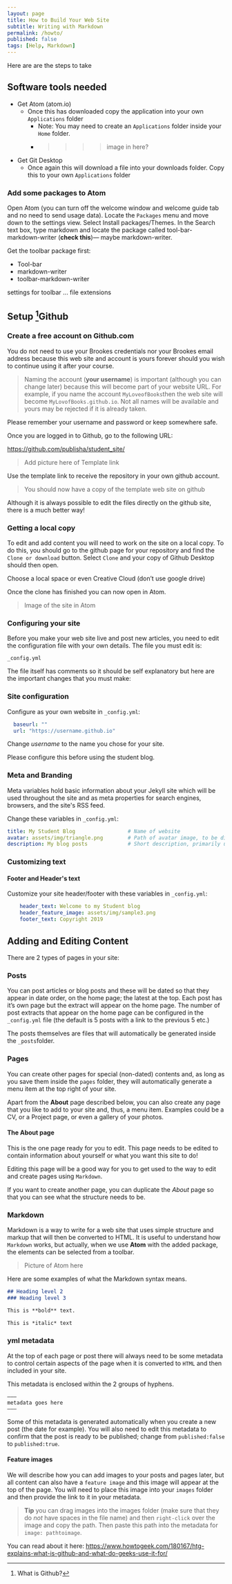 ```yaml
---
layout: page
title: How to Build Your Web Site
subtitle: Writing with Markdown
permalink: /howto/
published: false
tags: [Help, Markdown]
---
```


Here are are the steps to take 

## Software tools needed

* Get Atom (atom.io)
	* Once this has downloaded copy the application into  your own `Applications` folder
		* Note: You may need to create an `Applications` folder inside your `Home` folder.
		* > >>> image in here?
* Get Git Desktop
	* Once again this will download a file into your downloads folder. Copy this to  your own `Applications` folder

### Add some packages to Atom
 
 Open Atom (you can turn off the welcome window and welcome guide tab and no need to send usage data). Locate the `Packages` menu and move down to  the settings view. Select Install packages/Themes. In the Search text box, type markdown and locate the package called tool-bar-markdown-writer (__check this__)— maybe markdown-writer.
 
 Get the toolbar package first:
 
 
* Tool-bar
* markdown-writer
* toolbar-markdown-writer

settings for toolbar ... file extensions


## Setup [^1]Github

### Create a free account on Github.com

You do not need to use your Brookes credentials nor your Brookes email address because this web site and account is yours forever should you wish to continue using it after your course.
>Naming the account (**your username**) is important (although you can change later) because this will become part of your website URL. For example, if you name the account `MyLoveofBooks`then the web site will become `MyLovofBooks.github.io`. Not all names will be available and yours may be rejected if it is already taken.

Please remember your username and password or keep somewhere safe.

Once you are logged in to Github, go to the following URL:

https://github.com/publisha/student_site/

> Add picture here of Template link

Use the template link to receive the repository in your own github account.

> You should now have a copy of the template web site on github

Although it is always possible to edit the files directly on the github site, there is a much better way!

### Getting a local copy

To edit and add content you will need to work on the site on a local copy. To do this, you should go to the github page for your repository and find the `Clone or download` button.  Select `Clone` and your copy of Github Desktop should then open.

Choose a local space or even Creative Cloud (don’t use google drive)

Once the clone has finished you can now open in Atom. 

> Image of the site in Atom

### Configuring your site

Before you make your web site live and post new articles, you need to edit the configuration file with your own details. The file you must edit is:

`_config.yml`

The file itself has comments so it should be self explanatory but here are the important changes that you must make:

### Site configuration
Configure as your own website in `_config.yml`:

```yml
  baseurl: ""
  url: "https://username.github.io"
```

Change _username_ to the name you chose for your site.

Please configure this before using the student blog.

### Meta and Branding

Meta variables hold basic information about your Jekyll site which will be used throughout the site and as meta properties for search engines, browsers, and the site's RSS feed.

Change these variables in `_config.yml`:

```yml
title: My Student Blog                 # Name of website
avatar: assets/img/triangle.png        # Path of avatar image, to be displayed in the site header (you can create a logo do make an image of yourself)
description: My blog posts             # Short description, primarily used by search engines
```

### Customizing text

#### Footer and Header's text

Customize your site header/footer with these variables in `_config.yml`:

```yml
    header_text: Welcome to my Student blog
    header_feature_image: assets/img/sample3.png
    footer_text: Copyright 2019
```

## Adding and Editing Content

There are 2 types of pages in your site:

### Posts

You can post articles or blog posts and these will be dated so that they appear in date order, on the home page; the latest at the top. Each post has it’s own page but the extract will appear on the home page. The number of post extracts that appear on the home page can be configured in the `_config.yml` file (the default is 5 posts with a link to the previous 5 etc.)

The posts themselves are files that will automatically be generated inside the `_posts`folder.

### Pages

You can create other pages for special (non-dated) contents and, as long as you save them inside the `pages` folder, they will automatically generate a menu item at the top right of your site.

Apart from the **About** page described below, you can also create any page that you like to add to your site and, thus, a menu item. Examples could be a CV, or a Project page, or even a gallery of your photos.

#### The About page

This is the one page ready for you to edit. This page needs to be edited to contain information about yourself or what you want this site to do!

Editing this page will be a good way for you to get used to the way to edit and create pages using `Markdown`.

If you want to create another page, you can duplicate the *About* page so that you can see what the structure needs to be.

### Markdown

Markdown is a way to write for a web site that uses simple structure and markup that will then be converted to HTML. It is useful to understand how `Markdown` works, but actually, when we use **Atom** with the added package, the elements can be selected from a toolbar. 

> Picture of Atom here

Here are some examples of what the Markdown syntax means.

```Markdown
## Heading level 2
### Heading level 3

This is **bold** text.

This is *italic* text

````

### yml metadata

At the top of each page or post there will always need to be some metadata to control certain aspects of the page when it is converted to `HTML` and then included in your site.

This metadata is enclosed within the 2 groups of hyphens.

```
–––
metadata goes here
–––
```

Some of this metadata is generated automatically when you create a new post (the date for example). You will also need to edit this metadata to confirm that the post is ready to be published; change from `published:false` to `published:true`.

#### Feature images

We will describe how you can add images to your posts and pages later, but all content can also have a `feature image` and this image will appear at the top of the page. You will need to place this image into your `images` folder and then provide the link to it in your metadata.

> **Tip** you can drag images into the images folder (make sure that they do _not_ have spaces in the file name) and then `right-click` over the image and copy the path. Then paste this path into the metadata for `image: pathtoimage`.

[^1]: What is Github?

You can read about it here: https://www.howtogeek.com/180167/htg-explains-what-is-github-and-what-do-geeks-use-it-for/
